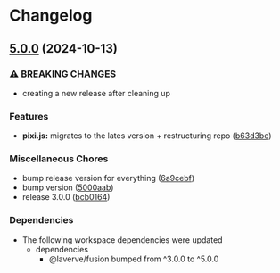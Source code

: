 # Changelog

## [5.0.0](https://github.com/laverve/fusion/compare/word-search-game-v4.2.2...word-search-game-v5.0.0) (2024-10-13)


### ⚠ BREAKING CHANGES

* creating a new release after cleaning up

### Features

* **pixi.js:** migrates to the lates version + restructuring repo ([b63d3be](https://github.com/laverve/fusion/commit/b63d3bee1a53ee7933b67b8e0574701b051b9186))


### Miscellaneous Chores

* bump release version for everything ([6a9cebf](https://github.com/laverve/fusion/commit/6a9cebf80da8808a4e090f46ee267f9e7cc67a1f))
* bump version ([5000aab](https://github.com/laverve/fusion/commit/5000aaba0487d91b51c023333dd07637167cc221))
* release 3.0.0 ([bcb0164](https://github.com/laverve/fusion/commit/bcb0164e2024fab9bca5f217dc54ecea8f6ca4e5))


### Dependencies

* The following workspace dependencies were updated
  * dependencies
    * @laverve/fusion bumped from ^3.0.0 to ^5.0.0
